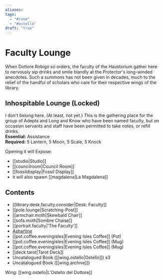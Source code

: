 ```yaml
---
aliases: 
tags:
  - "#room"
  - "#ostello"
draft: "true"
---
```

# Faculty Lounge
When Dottore Robigo so orders, the faculty of the Haustorium gather here to nervously sip drinks and smile blandly at the Protector's long-winded anecdotes. Such a summons has not been given in decades, much to the relief of the handful of scholars who care for their respective wings of the library.
## Inhospitable Lounge (Locked)
I don't belong here. (At least, not yet.) This is the gathering place for the group of Adepts and Long and Know who have been named faculty, but on occasion servants and staff have been permitted to take notes, or refill drinks. <br>
**Essential:** Assistance<br>
**Required:** 5 Lantern, 5 Moon, 5 Scale, 5 Knock<br>

Opening it will Expose:
- [[studio|Studio]] 
- [[councilroom|Council Room]]
- [[fossildisplay|Fossil Display]]
- it will also spawn [[magdalena|La Magdalena]]
## Contents
- [[library.desk.faculty.consider|Desk: Faculty]]
- [[pole.lounge|Scratching-Post]]  
- [[armchair.moth|Skewbald Chair]]
- [[sofa.moth|Sombre Chaise]]  
- [[portrait.faculty|'The Faculty']]
- [Ashartine](https://uadaf.theevilroot.xyz/rowenarium/element/ashartine)
- [[pot.coffee.eveningisles|Evening Isles Coffee]] (Pot)  
- [[pot.coffee.eveningisles|Evening Isles Coffee]] (Mug)  
- [[pot.coffee.eveningisles|Evening Isles Coffee]] (Mug)  
- [[deck.tarot|Tarot Deck]]
- Uncatalogued Book ([[wing.ostello|Ostello]]) x3
- Uncatalogued Book ([[wing.archive]])  

Wing: [[wing.ostello|L'Ostello del Dottore]]
